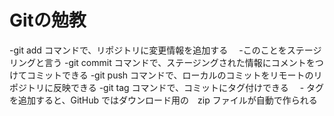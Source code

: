 # Gitの勉教
 
 -git add コマンドで、リポジトリに変更情報を追加する
 　-このことをステージリングと言う
 -git commit コマンドで、ステージングされた情報にコメントをつけてコミットできる
 -git push コマンドで、ローカルのコミットをリモートのリポジトリに反映できる
 -git tag コマンドで、コミットにタグ付けできる
 　- タグを追加すると、GitHub ではダウンロード用の　zip ファイルが自動で作られる
